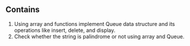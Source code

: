 ## Contains

1.	Using array and functions implement Queue data structure and its operations like insert, delete, and display.
2.	Check whether the string is palindrome or not using array and Queue.
